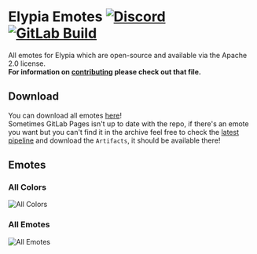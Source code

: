 # Elypia Emotes [![Discord][discord-members]][discord] [![GitLab Build][gitlab-build]][gitlab]
All emotes for Elypia which are open-source and available via the Apache 2.0 license.  
**For information on [contributing](CONTRIBUTING.md) please check out that file.**

## Download
You can download all emotes [here][download]!  
Sometimes GitLab Pages isn't up to date with the repo, if there's an emote you want but you can't find it in the archive feel free to check the [latest pipeline][gitlab-pipeline] and download the `Artifacts`, it should be available there!

## Emotes
### All Colors
![All Colors][colors]

### All Emotes
![All Emotes][emotes]

[discord]: https://discord.gg/hprGMaM "Discord Invite"
[discord-members]: https://discordapp.com/api/guilds/184657525990359041/widget.png "Discord Shield"
[gitlab]: https://gitlab.com/Elypia/elypia-emotes/commits/master "Repository on GitLab"
[gitlab-build]: https://gitlab.com/Elypia/elypia-emotes/badges/master/pipeline.svg "GitLab Build Shield"
[gitlab-pipeline]: https://gitlab.com/Elypia/elypia-emotes/pipelines "GitLab Pipeline"

[download]: https://elypia.gitlab.io/elypia-emotes/emotes.zip "All Emotes Packaged"
[colors]: https://elypia.gitlab.io/elypia-emotes/colors.png "All Colors"
[emotes]: https://elypia.gitlab.io/elypia-emotes/emotes.png "All Unique Emotes"